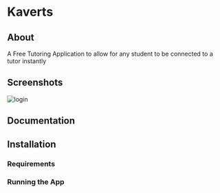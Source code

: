 # Kaverts

## About
A Free Tutoring Application to allow for any student to be connected to a tutor instantly

## Screenshots
![login](https://github.com/waleedmalik7/Kaverts/assets/109412382/657615b8-d0e5-487b-93a9-31247b53670c)

## Documentation

## Installation

### Requirements

### Running the App
